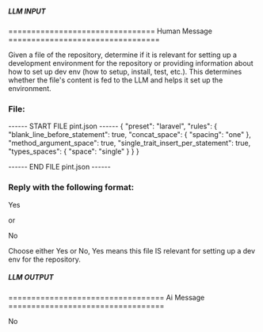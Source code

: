 ##### LLM INPUT #####
================================ Human Message =================================

Given a file of the repository, determine if it is relevant for setting up a development environment for the repository or providing information about how to set up dev env (how to setup, install, test, etc.). This determines whether the file's content is fed to the LLM and helps it set up the environment.

### File:
------ START FILE pint.json ------
{
    "preset": "laravel",
    "rules": {
        "blank_line_before_statement": true,
        "concat_space": {
            "spacing": "one"
        },
        "method_argument_space": true,
        "single_trait_insert_per_statement": true,
        "types_spaces": {
            "space": "single"
        }
    }
}

------ END FILE pint.json ------

### Reply with the following format:

<rel>Yes</rel>

or

<rel>No</rel>

Choose either Yes or No, Yes means this file IS relevant for setting up a dev env for the repository.

##### LLM OUTPUT #####
================================== Ai Message ==================================

<rel>No</rel>